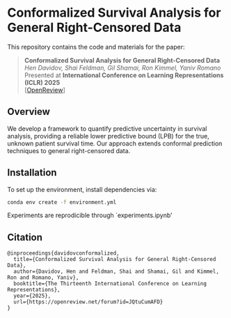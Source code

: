 # Conformalized Survival Analysis for General Right-Censored Data

This repository contains the code and materials for the paper:

> **Conformalized Survival Analysis for General Right-Censored Data**  
> *Hen Davidov, Shai Feldman, Gil Shamai, Ron Kimmel, Yaniv Romano*  
> Presented at **International Conference on Learning Representations (ICLR) 2025**  
> [[OpenReview](https://openreview.net/forum?id=JQtuCumAFD)]

## Overview
We develop a framework to quantify predictive uncertainty in survival analysis, providing a reliable lower predictive bound (LPB) for the true, unknown patient survival time. Our approach extends conformal prediction techniques to general right-censored data.

## Installation
To set up the environment, install dependencies via:
```bash
conda env create -f environment.yml
```

Experiments are reprodicible through `experiments.ipynb'

## Citation

```
@inproceedings{davidovconformalized,
  title={Conformalized Survival Analysis for General Right-Censored Data},
  author={Davidov, Hen and Feldman, Shai and Shamai, Gil and Kimmel, Ron and Romano, Yaniv},
  booktitle={The Thirteenth International Conference on Learning Representations},
  year={2025},
  url={https://openreview.net/forum?id=JQtuCumAFD}
}
```
